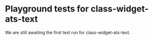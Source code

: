 # Playground tests for class-widget-ats-text
We are still awaiting the first test run for class-widget-ats-text.
